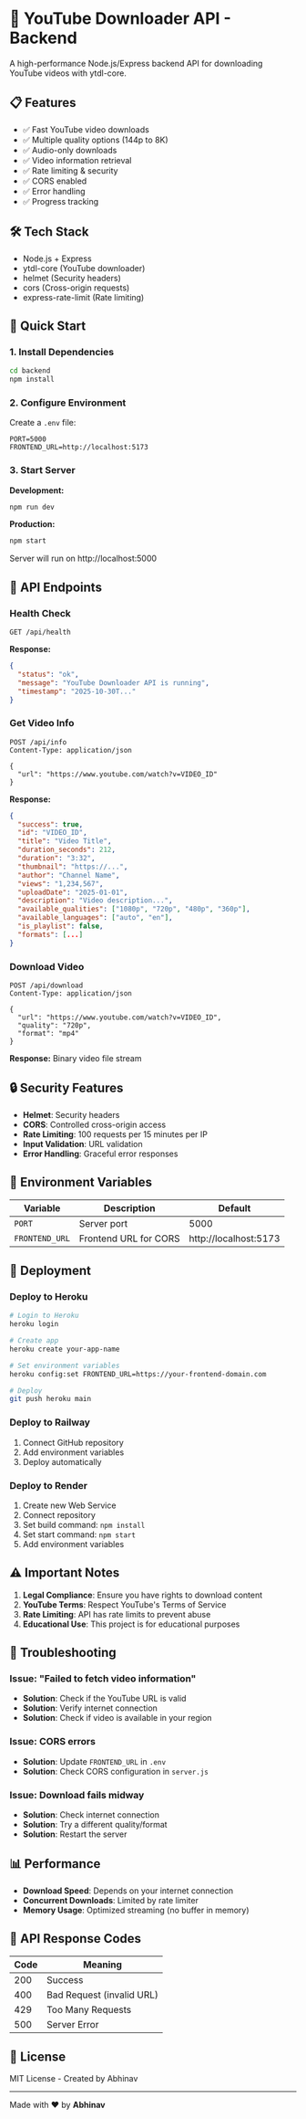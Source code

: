 # 🚀 YouTube Downloader API - Backend

A high-performance Node.js/Express backend API for downloading YouTube videos with ytdl-core.

## 📋 Features

- ✅ Fast YouTube video downloads
- ✅ Multiple quality options (144p to 8K)
- ✅ Audio-only downloads
- ✅ Video information retrieval
- ✅ Rate limiting & security
- ✅ CORS enabled
- ✅ Error handling
- ✅ Progress tracking

## 🛠️ Tech Stack

- Node.js + Express
- ytdl-core (YouTube downloader)
- helmet (Security headers)
- cors (Cross-origin requests)
- express-rate-limit (Rate limiting)

## 🚀 Quick Start

### 1. Install Dependencies

```bash
cd backend
npm install
```

### 2. Configure Environment

Create a `.env` file:

```env
PORT=5000
FRONTEND_URL=http://localhost:5173
```

### 3. Start Server

**Development:**
```bash
npm run dev
```

**Production:**
```bash
npm start
```

Server will run on http://localhost:5000

## 📡 API Endpoints

### Health Check
```
GET /api/health
```

**Response:**
```json
{
  "status": "ok",
  "message": "YouTube Downloader API is running",
  "timestamp": "2025-10-30T..."
}
```

### Get Video Info
```
POST /api/info
Content-Type: application/json

{
  "url": "https://www.youtube.com/watch?v=VIDEO_ID"
}
```

**Response:**
```json
{
  "success": true,
  "id": "VIDEO_ID",
  "title": "Video Title",
  "duration_seconds": 212,
  "duration": "3:32",
  "thumbnail": "https://...",
  "author": "Channel Name",
  "views": "1,234,567",
  "uploadDate": "2025-01-01",
  "description": "Video description...",
  "available_qualities": ["1080p", "720p", "480p", "360p"],
  "available_languages": ["auto", "en"],
  "is_playlist": false,
  "formats": [...]
}
```

### Download Video
```
POST /api/download
Content-Type: application/json

{
  "url": "https://www.youtube.com/watch?v=VIDEO_ID",
  "quality": "720p",
  "format": "mp4"
}
```

**Response:** Binary video file stream

## 🔒 Security Features

- **Helmet**: Security headers
- **CORS**: Controlled cross-origin access
- **Rate Limiting**: 100 requests per 15 minutes per IP
- **Input Validation**: URL validation
- **Error Handling**: Graceful error responses

## 📝 Environment Variables

| Variable | Description | Default |
|----------|-------------|---------|
| `PORT` | Server port | 5000 |
| `FRONTEND_URL` | Frontend URL for CORS | http://localhost:5173 |

## 🚀 Deployment

### Deploy to Heroku

```bash
# Login to Heroku
heroku login

# Create app
heroku create your-app-name

# Set environment variables
heroku config:set FRONTEND_URL=https://your-frontend-domain.com

# Deploy
git push heroku main
```

### Deploy to Railway

1. Connect GitHub repository
2. Add environment variables
3. Deploy automatically

### Deploy to Render

1. Create new Web Service
2. Connect repository
3. Set build command: `npm install`
4. Set start command: `npm start`
5. Add environment variables

## ⚠️ Important Notes

1. **Legal Compliance**: Ensure you have rights to download content
2. **YouTube Terms**: Respect YouTube's Terms of Service
3. **Rate Limiting**: API has rate limits to prevent abuse
4. **Educational Use**: This project is for educational purposes

## 🐛 Troubleshooting

### Issue: "Failed to fetch video information"
- **Solution**: Check if the YouTube URL is valid
- **Solution**: Verify internet connection
- **Solution**: Check if video is available in your region

### Issue: CORS errors
- **Solution**: Update `FRONTEND_URL` in `.env`
- **Solution**: Check CORS configuration in `server.js`

### Issue: Download fails midway
- **Solution**: Check internet connection
- **Solution**: Try a different quality/format
- **Solution**: Restart the server

## 📊 Performance

- **Download Speed**: Depends on your internet connection
- **Concurrent Downloads**: Limited by rate limiter
- **Memory Usage**: Optimized streaming (no buffer in memory)

## 🔄 API Response Codes

| Code | Meaning |
|------|---------|
| 200 | Success |
| 400 | Bad Request (invalid URL) |
| 429 | Too Many Requests |
| 500 | Server Error |

## 📄 License

MIT License - Created by Abhinav

---

Made with ❤️ by **Abhinav**